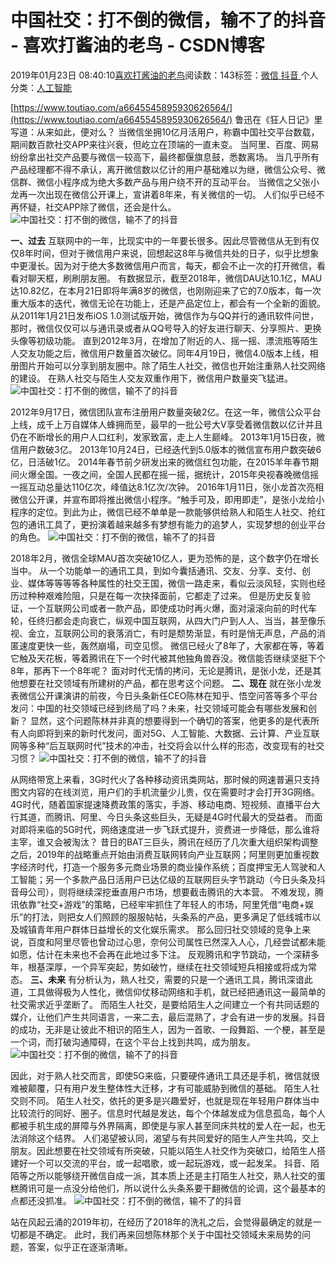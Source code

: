 
# 中国社交：打不倒的微信，输不了的抖音 - 喜欢打酱油的老鸟 - CSDN博客


2019年01月23日 08:40:10[喜欢打酱油的老鸟](https://me.csdn.net/weixin_42137700)阅读数：143标签：[微信																](https://so.csdn.net/so/search/s.do?q=微信&t=blog)[抖音																](https://so.csdn.net/so/search/s.do?q=抖音&t=blog)[
							](https://so.csdn.net/so/search/s.do?q=微信&t=blog)个人分类：[人工智能																](https://blog.csdn.net/weixin_42137700/article/category/7820233)


[https://www.toutiao.com/a6645545895930626564/](https://www.toutiao.com/a6645545895930626564/)
鲁迅在《狂人日记》里写道：从来如此，便对么？
当微信坐拥10亿月活用户，称霸中国社交平台数载，期间数百款社交APP来往兴衰，但屹立在顶端的一直未变。
当阿里、百度、网易纷纷拿出社交产品要与微信一较高下，最终都偃旗息鼓，悉数离场。
当几乎所有产品经理都不得不承认，离开微信数以亿计的用户基础难以为继，微信公众号、微信群、微信小程序成为绝大多数产品与用户绕不开的互动平台。
当微信之父张小龙再一次出现在微信公开课上，宣讲着8年来，有关微信的一切。
人们似乎已经不再怀疑，社交APP除了微信，还会是什么。
![中国社交：打不倒的微信，输不了的抖音](http://p3.pstatp.com/large/pgc-image/8eeff29bdced41d2a0ecb6a636f8d3f6)

**一、过去**
互联网中的一年，比现实中的一年要长很多。因此尽管微信从无到有仅仅8年时间，但对于微信用户来说，回想起这8年与微信共处的日子，似乎比想象中更漫长。因为对于绝大多数微信用户而言，每天，都会不止一次的打开微信，看看对聊天框，刷刷朋友圈。
有数据显示，截至2018年，微信DAU达10.1亿，MAU达10.82亿，在本月21日即将年满8岁的微信，也刚刚迎来了它的7.0版本，每一次重大版本的迭代，微信无论在功能上，还是产品定位上，都会有一个全新的面貌。
从2011年1月21日发布iOS 1.0测试版开始，微信作为与QQ并行的通讯软件问世，那时，微信仅仅可以与通讯录或者从QQ号导入的好友进行聊天、分享照片、更换头像等初级功能。
直到2012年3月，在增加了附近的人、摇一摇、漂流瓶等陌生人交友功能之后，微信用户数量首次破亿。同年4月19日，微信4.0版本上线，相册图片开始可以分享到朋友圈中。除了陌生人社交，微信也开始注重熟人社交网络的建设。
在熟人社交与陌生人交友双重作用下，微信用户数量突飞猛进。
![中国社交：打不倒的微信，输不了的抖音](http://p1.pstatp.com/large/pgc-image/85c5c4177e154b45ae66378b6148c711)

2012年9月17日，微信团队宣布注册用户数量突破2亿。在这一年，微信公众平台上线，成千上万自媒体人蜂拥而至，最早的一批公号大V享受着微信数以亿计并且仍在不断增长的用户人口红利，发家致富，走上人生巅峰。
2013年1月15日夜，微信用户数破3亿。
2013年10月24日，已经迭代到5.0版本的微信宣布用户数突破6亿，日活破1亿。
2014年春节前夕研发出来的微信红包功能，在2015羊年春节期间火爆全国。一夜之间，全国人民都在摇一摇，据统计，2015年央视春晚微信摇一摇互动总量达110亿次，峰值达8.1亿次/次钟。
2016年1月11日，张小龙首次亮相微信公开课，并宣布即将推出微信小程序。“触手可及，即用即走”，是张小龙给小程序的定位。到此为止，微信已经不单单是一款能够供给熟人和陌生人社交、抢红包的通讯工具了，更扮演着越来越多有梦想有能力的追梦人，实现梦想的创业平台的角色。
![中国社交：打不倒的微信，输不了的抖音](http://p3.pstatp.com/large/pgc-image/b3df40e7a8b049c3857afdc119e3d9d8)

2018年2月，微信全球MAU首次突破10亿人，更为恐怖的是，这个数字仍在增长当中。
从一个功能单一的通讯工具，到如今囊括通讯、交友、分享、支付、创业、媒体等等等等各种属性的社交王国，微信一路走来，看似云淡风轻，实则也经历过种种艰难险阻，只是在每一次抉择面前，它都走了过来。
但是历史反复验证，一个互联网公司或者一款产品，即使成功时再火爆，面对滚滚向前的时代车轮，任终归都会走向衰亡，纵观中国互联网，从四大门户到人人、当当，甚至像乐视、金立，互联网公司的衰落消亡，有时是颓势渐显，有时是悄无声息，产品的消匿速度更快一些，轰然崩塌，司空见惯。
微信已经火了8年了，大家都在等，等着它触及天花板，等着腾讯在下一个时代被其他独角兽吞没。微信能否继续坚挺下个8年，那再下一个8年呢？
面对时代无情的拷问，无论是腾讯，是张小龙，还是其他想要在社交领域有所建树的产品，都在思考这个问题。
**二、现在**
就在张小龙发表微信公开课演讲的前夜，今日头条新任CEO陈林在知乎、悟空问答等多个平台发问：中国的社交领域已经到终局了吗？未来，社交领域可能会有哪些发展和创新？
显然，这个问题陈林并非真的想要得到一个确切的答案，他更多的是代表所有人向即将到来的新时代发问，面对5G、人工智能、大数据、云计算、产业互联网等多种“后互联网时代”技术的冲击，社交将会以什么样的形态，改变现有的社交习惯？
![中国社交：打不倒的微信，输不了的抖音](http://p1.pstatp.com/large/pgc-image/dd5d3535cc3f4ef3978cc30712bf6ac5)

从网络带宽上来看，3G时代火了各种移动资讯类网站，那时候的网速普遍只支持图文内容的在线浏览，用户们的手机流量少儿贵，仅在需要时才会打开3G网络。
4G时代，随着国家提速降费政策的落实，手游、移动电商、短视频、直播平台大行其道，而腾讯、阿里、今日头条这些巨头，无疑是4G时代最大的受益者。
而面对即将来临的5G时代，网络速度进一步飞跃式提升，资费进一步降低，那么谁将主宰，谁又会被淘汰？
昔日的BAT三巨头，腾讯在经历了几次重大组织架构调整之后，2019年的战略重点开始由消费互联网转向产业互联网；阿里则更加重视数字经济时代，打造一个服务多元商业场景的商业操作系统；百度押宝无人驾驶和人工智能；另一个多款产品日活用户已达亿级的互联网巨头字节跳动（今日头条及抖音母公司），则将继续深挖垂直用户市场，想要截击腾讯的大本营。
不难发现，腾讯依靠“社交+游戏”的策略，已经牢牢抓住了年轻人的市场，阿里凭借“电商+娱乐”的打法，则把女人们照顾的服服帖帖，头条系的产品，更多满足了低线城市以及城镇青年用户群体日益增长的文化娱乐需求。
那么回归社交领域的竞争上来说，百度和阿里尽管也曾动过心思，奈何公司属性已然深入人心，几经尝试都未能如愿，估计在未来也不会再在此地过多下注。
反观腾讯和字节跳动，一个深耕多年，根基深厚，一个异军突起，势如破竹，继续在社交领域短兵相接或将成为常态。
**三、未来**
有分析认为，熟人社交，需要的只是一个通讯工具，腾讯深谙此道，工具做得极为人性化，微信仰仗移动网络和手机，就已经把通讯这一最简单的社交需求近乎垄断了。
而陌生人社交，是要给陌生人之间建立一个有共同话题的媒介，让他们产生共同语言，一来二去，最后混熟了，才会有进一步的发展。抖音的成功，无非是让彼此不相识的陌生人，因为一首歌、一段舞蹈、一个梗，甚至是一个词，而打破沟通障碍，在这个平台上找到共鸣，成为朋友。
![中国社交：打不倒的微信，输不了的抖音](http://p9.pstatp.com/large/pgc-image/1242f45e75d24a0cb9cdfd8824e66984)

因此，对于熟人社交而言，即使5G来临，只要硬件通讯工具还是手机，微信就很难被颠覆，只有用户发生整体性大迁移，才有可能威胁到微信的基础。
陌生人社交则不同。
陌生人社交，依托的更多是兴趣爱好，也就是现在年轻用户群体当中比较流行的同好、圈子。信息时代越是发达，每个个体越发成为信息孤岛，每个人都被手机生成的屏障与外界隔离，即使是与家人甚至同床共枕的爱人在一起，也无法消除这个结界。
人们渴望被认同，渴望与有共同爱好的陌生人产生共鸣，交上朋友。因此想要在社交领域有所突破，只能以陌生人社交作为突破口，给陌生人搭建好一个可以交流的平台，或一起唱歌，或一起玩游戏，或一起发呆。
抖音、陌陌等之所以能够绕开微信自成一派，其本质上还是主打陌生人社交，熟人社交的蛋糕腾讯可是一点没分给他们，所以说什么头条系要干翻微信的论调，这个最基本的点都还没抓准。
![中国社交：打不倒的微信，输不了的抖音](http://p1.pstatp.com/large/pgc-image/7c444432e6c4413b996e8306434ad623)

站在风起云涌的2019年初，在经历了2018年的洗礼之后，会觉得最确定的就是一切都是不确定。
此时，我们再来回想陈林那个关于中国社交领域未来局势的问题，答案，似乎正在逐渐清晰。

